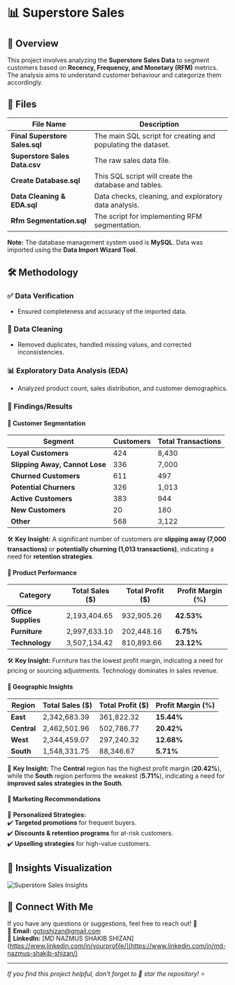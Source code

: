 # 📊 Superstore Sales

## 📌 Overview
This project involves analyzing the **Superstore Sales Data** to segment customers based on **Recency, Frequency, and Monetary (RFM)** metrics. The analysis aims to understand customer behaviour and categorize them accordingly.

## 📂 Files
| File Name                     | Description                                              |
|-------------------------------|----------------------------------------------------------|
| **Final Superstore Sales.sql** | The main SQL script for creating and populating the dataset. |
| **Superstore Sales Data.csv**  | The raw sales data file.                                |
| **Create Database.sql**        | This SQL script will create the database and tables.    |
| **Data Cleaning & EDA.sql**    | Data checks, cleaning, and exploratory data analysis.   |
| **Rfm Segmentation.sql**       | The script for implementing RFM segmentation.          |

**Note:** The database management system used is **MySQL**. Data was imported using the **Data Import Wizard Tool**.

## 🛠 Methodology
### ✅ Data Verification
- Ensured completeness and accuracy of the imported data.

### 🧹 Data Cleaning
- Removed duplicates, handled missing values, and corrected inconsistencies.

### 📊 Exploratory Data Analysis (EDA)
- Analyzed product count, sales distribution, and customer demographics.

### 🎯 Findings/Results
#### 📌 Customer Segmentation
| Segment                          | Customers | Total Transactions |
|----------------------------------|------------|------------------|
| **Loyal Customers**              | 424        | 8,430            |
| **Slipping Away, Cannot Lose**   | 336        | 7,000            |
| **Churned Customers**            | 611        | 497              |
| **Potential Churners**           | 326        | 1,013            |
| **Active Customers**             | 383        | 944              |
| **New Customers**                | 20         | 180              |
| **Other**                        | 568        | 3,122            |

🛠 **Key Insight:** A significant number of customers are **slipping away (7,000 transactions)** or **potentially churning (1,013 transactions)**, indicating a need for **retention strategies**.

#### 📌 Product Performance
| Category         | Total Sales ($) | Total Profit ($) | Profit Margin (%) |
|-----------------|---------------|----------------|----------------|
| **Office Supplies** | 2,193,404.65  | 932,905.26    | **42.53%**  |
| **Furniture**       | 2,997,633.10  | 202,448.16    | **6.75%**   |
| **Technology**      | 3,507,134.42  | 810,893.66    | **23.12%**  |

🛠 **Key Insight:** Furniture has the lowest profit margin, indicating a need for pricing or sourcing adjustments. Technology dominates in sales revenue.

#### 📌 Geographic Insights
| Region  | Total Sales ($) | Total Profit ($) | Profit Margin (%) |
|---------|---------------|----------------|----------------|
| **East**     | 2,342,683.39  | 361,822.32  | **15.44%** |
| **Central**  | 2,462,501.96  | 502,786.77  | **20.42%** |
| **West**     | 2,344,459.07  | 297,240.32  | **12.68%** |
| **South**    | 1,548,331.75  | 88,346.67   | **5.71%** |

📌 **Key Insight:** The **Central** region has the highest profit margin (**20.42%**), while the **South** region performs the weakest (**5.71%**), indicating a need for **improved sales strategies in the South**.

#### 📌 Marketing Recommendations
📢 **Personalized Strategies:**  
✔️ **Targeted promotions** for frequent buyers.  
✔️ **Discounts & retention programs** for at-risk customers.  
✔️ **Upselling strategies** for high-value customers.  

## 📸 Insights Visualization
![Superstore Sales Insights](picture/insights.png)

## 🔗 Connect With Me
If you have any questions or suggestions, feel free to reach out! 🚀  
📧 **Email:** gotoshizan@gmail.com  
🔗 **LinkedIn:** [MD NAZMUS SHAKIB SHIZAN](https://www.linkedin.com/in/yourprofile/](https://www.linkedin.com/in/md-nazmus-shakib-shizan/)  

---
_If you find this project helpful, don't forget to 🌟 star the repository!_ ⭐

